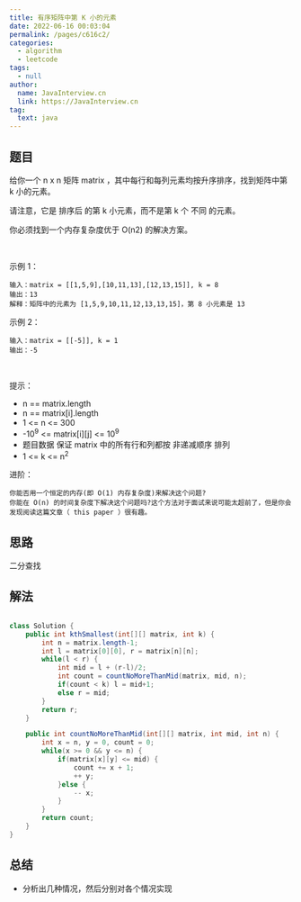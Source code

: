 ```yaml
---
title: 有序矩阵中第 K 小的元素
date: 2022-06-16 00:03:04
permalink: /pages/c616c2/
categories: 
  - algorithm
  - leetcode
tags: 
  - null
author: 
  name: JavaInterview.cn
  link: https://JavaInterview.cn
tag: 
  text: java
---
```



## 题目
给你一个 n x n 矩阵 matrix ，其中每行和每列元素均按升序排序，找到矩阵中第 k 小的元素。

请注意，它是 排序后 的第 k 小元素，而不是第 k 个 不同 的元素。

你必须找到一个内存复杂度优于 O(n2) 的解决方案。

 

示例 1：

    输入：matrix = [[1,5,9],[10,11,13],[12,13,15]], k = 8
    输出：13
    解释：矩阵中的元素为 [1,5,9,10,11,12,13,13,15]，第 8 小元素是 13
示例 2：

    输入：matrix = [[-5]], k = 1
    输出：-5
 

提示：

- n == matrix.length
- n == matrix[i].length
- 1 <= n <= 300
- -10<sup>9</sup> <= matrix[i][j] <= 10<sup>9</sup>
- 题目数据 保证 matrix 中的所有行和列都按 非递减顺序 排列
- 1 <= k <= n<sup>2</sup>

进阶：

    你能否用一个恒定的内存(即 O(1) 内存复杂度)来解决这个问题?
    你能在 O(n) 的时间复杂度下解决这个问题吗?这个方法对于面试来说可能太超前了，但是你会发现阅读这篇文章（ this paper ）很有趣。



## 思路

二分查找

## 解法
```java

class Solution {
    public int kthSmallest(int[][] matrix, int k) {
        int n = matrix.length-1;
        int l = matrix[0][0], r = matrix[n][n];
        while(l < r) {
            int mid = l + (r-l)/2;
            int count = countNoMoreThanMid(matrix, mid, n);
            if(count < k) l = mid+1;
            else r = mid;
        }
        return r;
    }

    public int countNoMoreThanMid(int[][] matrix, int mid, int n) {
        int x = n, y = 0, count = 0;
        while(x >= 0 && y <= n) {
            if(matrix[x][y] <= mid) {
                count += x + 1;
                ++ y;
            }else {
                -- x;
            }
        }
        return count;
    }
}


```

## 总结

- 分析出几种情况，然后分别对各个情况实现 
